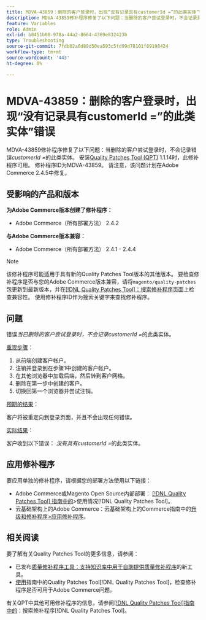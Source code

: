 ```yaml
---
title: MDVA-43859：删除的客户登录时，出现“没有记录具有customerId =”的此类实体”错误
description: MDVA-43859修补程序修复了以下问题：当删除的客户尝试登录时，不会记录具有customerId=*的此类实体。 安装[Quality Patches Tool (QPT)](https://experienceleague.adobe.com/en/docs/commerce-operations/tools/quality-patches-tool/quality-patches-tool-to-self-serve-quality-patches) 1.1.14后，即可使用此修补程序。 修补程序ID为MDVA-43859。 请注意，该问题计划在Adobe Commerce 2.4.5中修复。
feature: Variables
role: Admin
exl-id: b8451b08-978a-44a2-8664-4369e832423b
type: Troubleshooting
source-git-commit: 7fdb02a6d89d50ea593c5fd99d78101f89198424
workflow-type: tm+mt
source-wordcount: '443'
ht-degree: 0%

---
```


# MDVA-43859：删除的客户登录时，出现“没有记录具有customerId =”的此类实体”错误

MDVA-43859修补程序修复了以下问题：当删除的客户尝试登录时，不会记录错误&#x200B;*customerId =*&#x200B;的此类实体。 安装[Quality Patches Tool (QPT)](https://experienceleague.adobe.com/en/docs/commerce-operations/tools/quality-patches-tool/quality-patches-tool-to-self-serve-quality-patches) 1.1.14时，此修补程序可用。 修补程序ID为MDVA-43859。 请注意，该问题计划在Adobe Commerce 2.4.5中修复。

## 受影响的产品和版本

**为Adobe Commerce版本创建了修补程序：**

* Adobe Commerce（所有部署方法） 2.4.2

**与Adobe Commerce版本兼容：**

* Adobe Commerce（所有部署方法） 2.4.1 - 2.4.4

>[!NOTE]
>
>该修补程序可能适用于具有新的Quality Patches Tool版本的其他版本。 要检查修补程序是否与您的Adobe Commerce版本兼容，请将`magento/quality-patches`包更新到最新版本，并在[[!DNL Quality Patches Tool]：搜索修补程序页面](https://experienceleague.adobe.com/en/docs/commerce-operations/tools/quality-patches-tool/quality-patches-tool-to-self-serve-quality-patches)上检查兼容性。 使用修补程序ID作为搜索关键字来查找修补程序。

## 问题

错误&#x200B;*当已删除的客户尝试登录时，不会记录customerId =*&#x200B;的此类实体。

<u>重现步骤</u>：

1. 从前端创建客户帐户。
1. 注销并登录到在步骤1中创建的客户帐户。
1. 在其他浏览器中加载后端，然后转到客户网格。
1. 删除在第一步中创建的客户。
1. 切换回第一个浏览器并尝试注销。

<u>预期的结果</u>：

客户将被重定向到登录页面，并且不会出现任何错误。

<u>实际结果</u>：

客户收到以下错误： *没有具有customerId =*&#x200B;的此类实体。

## 应用修补程序

要应用单独的修补程序，请根据您的部署方法使用以下链接：

* Adobe Commerce或Magento Open Source内部部署： [[!DNL Quality Patches Tool] 指南中的](/help/tools/quality-patches-tool/usage.md)>使用情况[!DNL Quality Patches Tool]。
* 云基础架构上的Adobe Commerce：云基础架构上的Commerce指南中的[升级和修补程序>应用修补程序](https://experienceleague.adobe.com/docs/commerce-cloud-service/user-guide/develop/upgrade/apply-patches.html)。

## 相关阅读

要了解有关Quality Patches Tool的更多信息，请参阅：

* 已发布[质量修补程序工具：支持知识库中用于自助提供质量修补程序](https://experienceleague.adobe.com/en/docs/commerce-operations/tools/quality-patches-tool/quality-patches-tool-to-self-serve-quality-patches)的新工具。
* [使用](/help/tools/quality-patches-tool/patches-available-in-qpt/check-patch-for-magento-issue-with-magento-quality-patches.md)指南中的Quality Patches Tool[!DNL Quality Patches Tool]，检查修补程序是否可用于Adobe Commerce问题。

有关QPT中其他可用修补程序的信息，请参阅[[!DNL Quality Patches Tool]指南中的](https://experienceleague.adobe.com/tools/commerce-quality-patches/index.html)：搜索修补程序[!DNL Quality Patches Tool]。
